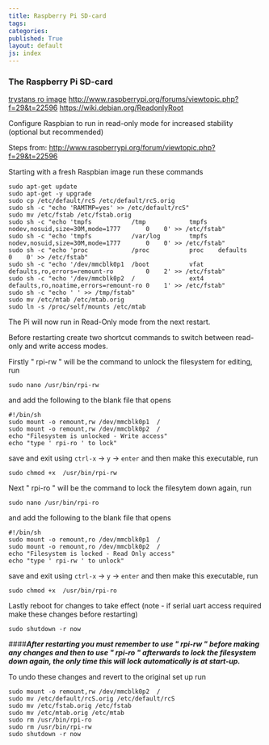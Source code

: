 ```yaml
---
title: Raspberry Pi SD-card
tags: 
categories: 
published: True
layout: default
js: index
---
```


### The Raspberry Pi SD-card

[trystans ro image](http://openenergymonitor.org/emon/node/4283)
http://www.raspberrypi.org/forums/viewtopic.php?f=29&t=22596
https://wiki.debian.org/ReadonlyRoot


Configure Raspbian to run in read-only mode for increased stability (optional but recommended)

Steps from: http://www.raspberrypi.org/forum/viewtopic.php?f=29&t=22596


Starting with a fresh Raspbian image run these commands
    
    sudo apt-get update
    sudo apt-get -y upgrade
    sudo cp /etc/default/rcS /etc/default/rcS.orig
    sudo sh -c "echo 'RAMTMP=yes' >> /etc/default/rcS"
    sudo mv /etc/fstab /etc/fstab.orig
    sudo sh -c "echo 'tmpfs           /tmp            tmpfs   nodev,nosuid,size=30M,mode=1777       0    0' >> /etc/fstab"
    sudo sh -c "echo 'tmpfs           /var/log        tmpfs   nodev,nosuid,size=30M,mode=1777       0    0' >> /etc/fstab"
    sudo sh -c "echo 'proc            /proc           proc    defaults                              0    0' >> /etc/fstab"
    sudo sh -c "echo '/dev/mmcblk0p1  /boot           vfat    defaults,ro,errors=remount-ro         0    2' >> /etc/fstab"
    sudo sh -c "echo '/dev/mmcblk0p2  /               ext4    defaults,ro,noatime,errors=remount-ro 0    1' >> /etc/fstab"
    sudo sh -c "echo ' ' >> /tmp/fstab"
    sudo mv /etc/mtab /etc/mtab.orig
    sudo ln -s /proc/self/mounts /etc/mtab
    
The Pi will now run in Read-Only mode from the next restart.

Before restarting create two shortcut commands to switch between read-only and write access modes.

Firstly " rpi-rw " will be the command to unlock the filesystem for editing, run

    sudo nano /usr/bin/rpi-rw
    
and add the following to the blank file that opens

    #!/bin/sh
    sudo mount -o remount,rw /dev/mmcblk0p1  /
    sudo mount -o remount,rw /dev/mmcblk0p2  /
    echo "Filesystem is unlocked - Write access"
    echo "type ' rpi-ro ' to lock"
    
save and exit using `ctrl-x` -> `y` -> `enter` and then make this executable, run

    sudo chmod +x  /usr/bin/rpi-rw

Next " rpi-ro " will be the command to lock the filesytem down again, run

    sudo nano /usr/bin/rpi-ro
    
and add the following to the blank file that opens

    #!/bin/sh
    sudo mount -o remount,ro /dev/mmcblk0p1  /
    sudo mount -o remount,ro /dev/mmcblk0p2  /
    echo "Filesystem is locked - Read Only access"
    echo "type ' rpi-rw ' to unlock"
    
save and exit using `ctrl-x` -> `y` -> `enter` and then make this executable, run

    sudo chmod +x  /usr/bin/rpi-ro
    
Lastly reboot for changes to take effect (note - if serial uart access required make these changes before restarting)

    sudo shutdown -r now
    
####***After restarting you must remember to use " rpi-rw " before making any changes and then to use " rpi-ro " afterwards to lock the filesystem down again, the only time this will lock automatically is at start-up.***

To undo these changes and revert to the original set up run
    
    sudo mount -o remount,rw /dev/mmcblk0p2  /
    sudo mv /etc/default/rcS.orig /etc/default/rcS
    sudo mv /etc/fstab.orig /etc/fstab
    sudo mv /etc/mtab.orig /etc/mtab
    sudo rm /usr/bin/rpi-ro
    sudo rm /usr/bin/rpi-rw
    sudo shutdown -r now
    
    
    
    
